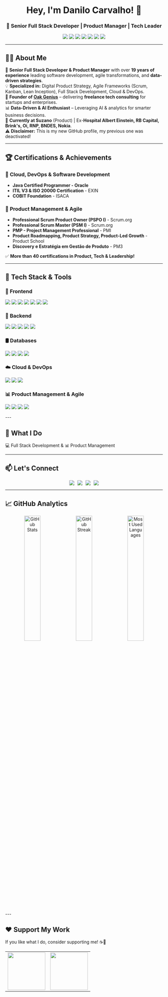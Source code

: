 
<h1 align="center">Hey, I'm Danilo Carvalho! 👋</h1>
<h3 align="center">🚀 Senior Full Stack Developer | Product Manager | Tech Leader</h3>

<p align="center">
  <img src="https://img.shields.io/badge/Senior%20Developer-%F0%9F%92%BB-darkgreen" />
  <img src="https://img.shields.io/badge/Java%20Guru-%E2%98%95-orange" />
  <img src="https://img.shields.io/badge/Software%20Architect-%F0%9F%92%BB-red" />
  <img src="https://img.shields.io/badge/AI%20Enthusiast-%F0%9F%A7%96-lightblue" />
  <img src="https://img.shields.io/badge/Product%20Management-%F0%9F%92%A1-blue" />
  <img src="https://img.shields.io/badge/Agile%20Leader-%F0%9F%9A%80-yellow" />
  <img src="https://img.shields.io/badge/Data%20Driven-%F0%9F%93%88-green" />
</p>

---

## 👨‍💻 **About Me**
🔹 **Senior Full Stack Developer & Product Manager** with over **19 years of experience** leading software development, agile transformations, and **data-driven strategies**.  
💡 **Specialized in:** Digital Product Strategy, Agile Frameworks (Scrum, Kanban, Lean Inception), Full Stack Development, Cloud & DevOps.  
🚀 **Founder of [Oak Genius](https://oakgenius.com/)** – delivering **freelance tech consulting** for startups and enterprises.  
📊 **Data-Driven & AI Enthusiast** – Leveraging AI & analytics for smarter business decisions.  
📍 **Currently at Suzano** (Product) | Ex-**Hospital Albert Einstein, RB Capital, Brink's, Oi, RNP, BNDES, Nokia**.  
⚠️ **Disclaimer:** This is my new GitHub profile, my previous one was deactivated!  

---

## 🏆 **Certifications & Achievements**
### 📌 **Cloud, DevOps & Software Development**
- **Java Certified Programmer - Oracle**
- **ITIL V3 & ISO 20000 Certification** - EXIN
- **COBIT Foundation** - ISACA

### 📌 **Product Management & Agile**
- **Professional Scrum Product Owner (PSPO I)** - Scrum.org
- **Professional Scrum Master (PSM I)** - Scrum.org
- **PMP - Project Management Professional** - PMI
- **Product Roadmapping, Product Strategy, Product-Led Growth** - Product School
- **Discovery e Estratégia em Gestão de Produto** - PM3

✅ **More than 40 certifications in Product, Tech & Leadership!**  

---

## 🚀 **Tech Stack & Tools**
### 🎨 **Frontend**
<p align="left">
  <img src="https://img.shields.io/badge/HTML5-orange?style=flat&logo=html5&logoColor=white" />
  <img src="https://img.shields.io/badge/CSS3-blue?style=flat&logo=css3&logoColor=white" />
  <img src="https://img.shields.io/badge/JavaScript-yellow?style=flat&logo=javascript&logoColor=white" />
  <img src="https://img.shields.io/badge/TypeScript-blue?style=flat&logo=typescript&logoColor=white" />
  <img src="https://img.shields.io/badge/React-61DAFB?style=flat&logo=react&logoColor=white" />
  <img src="https://img.shields.io/badge/Next.js-black?style=flat&logo=next.js&logoColor=white" />
  <img src="https://img.shields.io/badge/Vue.js-4FC08D?style=flat&logo=vue.js&logoColor=white" />
</p>

### 🔧 **Backend**
<p align="left">
  <img src="https://img.shields.io/badge/Node.js-339933?style=flat&logo=node.js&logoColor=white" />
  <img src="https://img.shields.io/badge/Express.js-000000?style=flat&logo=express&logoColor=white" />
  <img src="https://img.shields.io/badge/Spring-6DB33F?style=flat&logo=spring&logoColor=white" />
  <img src="https://img.shields.io/badge/Java-orange?style=flat&logo=java&logoColor=white" />
  <img src="https://img.shields.io/badge/Python-3776AB?style=flat&logo=python&logoColor=white" />
</p>

### 🛢️ **Databases**
<p align="left">
  <img src="https://img.shields.io/badge/MongoDB-47A248?style=flat&logo=mongodb&logoColor=white" />
  <img src="https://img.shields.io/badge/MySQL-4479A1?style=flat&logo=mysql&logoColor=white" />
  <img src="https://img.shields.io/badge/PostgreSQL-316192?style=flat&logo=postgresql&logoColor=white" />
  <img src="https://img.shields.io/badge/Redis-DC382D?style=flat&logo=redis&logoColor=white" />
</p>

### ☁️ **Cloud & DevOps**
<p align="left">
  <img src="https://img.shields.io/badge/AWS-232F3E?style=flat&logo=amazon-aws&logoColor=white" />
  <img src="https://img.shields.io/badge/Azure-0078D4?style=flat&logo=microsoft-azure&logoColor=white" />
  <img src="https://img.shields.io/badge/Docker-2496ED?style=flat&logo=docker&logoColor=white" />
</p>

### 📊 **Product Management & Agile**
<p align="left">
  <img src="https://img.shields.io/badge/JIRA-0052CC?style=flat&logo=jira&logoColor=white" />
  <img src="https://img.shields.io/badge/Trello-0079BF?style=flat&logo=trello&logoColor=white" />
  <img src="https://img.shields.io/badge/Notion-000000?style=flat&logo=notion&logoColor=white" />
  <img src="https://img.shields.io/badge/Miro-FFCC00?style=flat&logo=miro&logoColor=black" />
</p>
---

## 🎯 **What I Do**
💻 Full Stack Development & 📊 Product Management

---

## 📫 **Let's Connect**
<p align="center" style="margin: 0; padding: 0; display: flex; justify-content: center; gap: 10px;">
  <a href="https://www.linkedin.com/in/contato.danilolc" target="_blank" style="text-decoration: none; margin: 0; padding: 0;">
    <img src="https://img.shields.io/badge/LinkedIn-0077B5?style=for-the-badge&logo=linkedin&logoColor=white" />
  </a>
  <a href="https://twitter.com/seu-twitter" target="_blank" style="text-decoration: none; margin: 0; padding: 0;">
    <img src="https://img.shields.io/badge/Twitter-1DA1F2?style=for-the-badge&logo=twitter&logoColor=white" />
  </a>
  <a href="https://discord.gg/seu-discord" target="_blank" style="text-decoration: none; margin: 0; padding: 0;">
    <img src="https://img.shields.io/badge/Discord-5865F2?style=for-the-badge&logo=discord&logoColor=white" />
  </a>
  <a href="mailto:dancarvofc@gmail.com" style="text-decoration: none; margin: 0; padding: 0;">
    <img src="https://img.shields.io/badge/Gmail-EA4335?style=for-the-badge&logo=gmail&logoColor=white" />
  </a>
</p>

---
## 📈 **GitHub Analytics**
<p align="center">
  <img src="https://github-readme-stats.vercel.app/api?username=dancarvofc&show_icons=true&theme=tokyonight&hide_border=true&count_private=true" alt="GitHub Stats" width="32%" />
  <img src="https://github-readme-streak-stats.herokuapp.com/?user=dancarvofc&theme=tokyonight&hide_border=true" alt="GitHub Streak" width="32%" />
  <img src="https://github-readme-stats.vercel.app/api/top-langs/?username=dancarvofc&layout=compact&theme=tokyonight&hide_border=true" alt="Most Used Languages" width="32%" />
</p>
---

## ❤️ **Support My Work**

If you like what I do, consider supporting me! ☕🚀

<table align="center">
  <tr>
    <td align="center" style="border: none;">
      <a href="https://www.buymeacoffee.com/dancarvofc">
        <img src="https://cdn.buymeacoffee.com/buttons/v2/default-yellow.png" width="120" />
      </a>
    </td>
    <td align="center" style="border: none;">
      <a href="https://www.ko-fi.com/dancarvofc">
        <img src="https://cdn.ko-fi.com/cdn/kofi3.png?v=3" width="120" />
      </a>
    </td>
  </tr>
</table>
